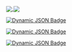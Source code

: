 <a href="https://github.com/Farewe1ll">
  <img align="center" src="https://github-readme-stats.vercel.app/api?username=Farewe1ll&show_icons=true&theme=tokyonight&hide=contribs,prs&layout=compact" />
</a>
<a href="https://github.com/Farewe1ll">
  <img align="center" src="https://github-readme-stats.vercel.app/api/top-langs/?username=Farewe1ll&theme=tokyonight&layout=compact" />
</a>

[![Dynamic JSON Badge](https://img.shields.io/badge/dynamic/json?url=https%3A%2F%2Fapi.bilibili.com%2Fx%2Frelation%2Fstat%3Fvmid%3D681235442&query=%24.data.follower&suffix=%20followers&style=for-the-badge&label=Bilibili&labelColor=FE7398&color=282c34)](https://space.bilibili.com/681235442)

[![Dynamic JSON Badge](https://img.shields.io/badge/dynamic/json?url=https%3A%2F%2Fapi.swo.moe%2Fstats%2Fsteamgames%2F76561199517635236&query=count&suffix=%20games&style=for-the-badge&label=Steam&labelColor=134375&color=0b1a37)](https://steamcommunity.com/profiles/76561199517635236/)

[![Dynamic JSON Badge](https://img.shields.io/badge/dynamic/json?url=https%3A%2F%2Fapi.spencerwoo.com%2Fsubstats%2F%3Fsource%3Dgithub%26queryKey%3DFarewe1ll&query=%24.data.totalSubs&suffix=%20followers&style=for-the-badge&label=Github&labelColor=282c34&color=181717)](https://github.com/Farewe1ll)
